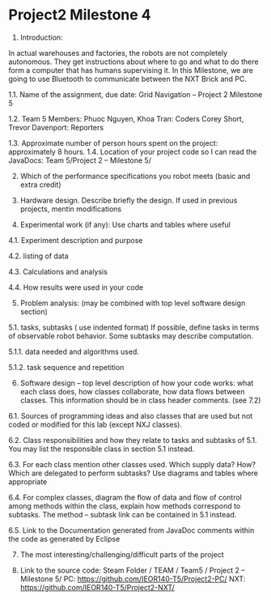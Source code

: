 Project2 Milestone 4
===========
1.  Introduction:


In actual warehouses and factories, the robots are not completely autonomous. They get instructions about where to go and what to do there form a computer that has humans supervising it. In this Milestone, we are going to use Bluetooth to communicate between the NXT Brick and PC.  

1.1. Name of the assignment, due date: 
Grid Navigation – Project 2 Milestone 5

1.2. Team 5 Members:
Phuoc Nguyen, Khoa Tran: Coders
Corey Short, Trevor Davenport: Reporters 

1.3. Approximate number of person hours spent on the project: approximately 8 hours.
1.4. Location of your project code so I can read the JavaDocs: Team 5/Project 2 – Milestone 5/

2.    Which of the performance specifications you robot meets (basic and extra credit) 

3.    Hardware design.  Describe briefly the design.   If used in previous projects, mentin modifications

4.    Experimental work  (if any):  Use charts and tables where useful

4.1. Experiment description and purpose

4.2. listing of data

4.3. Calculations and analysis 

4.4. How results were used in your code

5.    Problem analysis: (may be combined with top level software design section)

5.1.  tasks, subtasks  ( use indented format)   If possible, define tasks in terms of observable robot behavior.  Some subtasks may describe computation. 

5.1.1.           data needed and algorithms used.

5.1.2.           task sequence and repetition

6.    Software design – top level description of how your code works:  what each class does, how classes collaborate, how data flows between classes. This information should be in class header comments.  (see 7.2)

6.1. Sources of programming ideas and also classes that are used but not coded or modified for this lab  (except  NXJ classes).

6.2. Class responsibilities and how they relate to tasks and subtasks  of  5.1.  You may list the responsible class in section 5.1 instead.

6.3. For each class mention other classes used.  Which supply data? How? Which are delegated to perform subtasks?  Use  diagrams and tables where appropriate 

6.4. For complex classes, diagram the flow of data and flow of control among methods within the class, explain how methods correspond to subtasks.   The method – subtask link can be contained in 5.1 instead. 

6.5. Link to the Documentation generated from JavaDoc comments within the code as generated by Eclipse 

7.    The most interesting/challenging/difficult parts of the project

8.    Link to the source code:
Steam Folder / TEAM / Team5 / Project 2 – Milestone 5/
PC: https://github.com/IEOR140-T5/Project2-PC/
NXT: https://github.com/IEOR140-T5/Project2-NXT/ 
